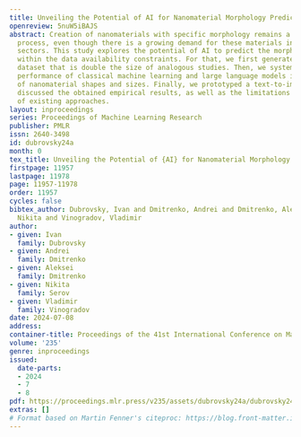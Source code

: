```yaml
---
title: Unveiling the Potential of AI for Nanomaterial Morphology Prediction
openreview: 5nuW5iBAJS
abstract: Creation of nanomaterials with specific morphology remains a complex experimental
  process, even though there is a growing demand for these materials in various industry
  sectors. This study explores the potential of AI to predict the morphology of nanoparticles
  within the data availability constraints. For that, we first generated a new multi-modal
  dataset that is double the size of analogous studies. Then, we systematically evaluated
  performance of classical machine learning and large language models in prediction
  of nanomaterial shapes and sizes. Finally, we prototyped a text-to-image system,
  discussed the obtained empirical results, as well as the limitations and promises
  of existing approaches.
layout: inproceedings
series: Proceedings of Machine Learning Research
publisher: PMLR
issn: 2640-3498
id: dubrovsky24a
month: 0
tex_title: Unveiling the Potential of {AI} for Nanomaterial Morphology Prediction
firstpage: 11957
lastpage: 11978
page: 11957-11978
order: 11957
cycles: false
bibtex_author: Dubrovsky, Ivan and Dmitrenko, Andrei and Dmitrenko, Aleksei and Serov,
  Nikita and Vinogradov, Vladimir
author:
- given: Ivan
  family: Dubrovsky
- given: Andrei
  family: Dmitrenko
- given: Aleksei
  family: Dmitrenko
- given: Nikita
  family: Serov
- given: Vladimir
  family: Vinogradov
date: 2024-07-08
address:
container-title: Proceedings of the 41st International Conference on Machine Learning
volume: '235'
genre: inproceedings
issued:
  date-parts:
  - 2024
  - 7
  - 8
pdf: https://proceedings.mlr.press/v235/assets/dubrovsky24a/dubrovsky24a.pdf
extras: []
# Format based on Martin Fenner's citeproc: https://blog.front-matter.io/posts/citeproc-yaml-for-bibliographies/
---
```

